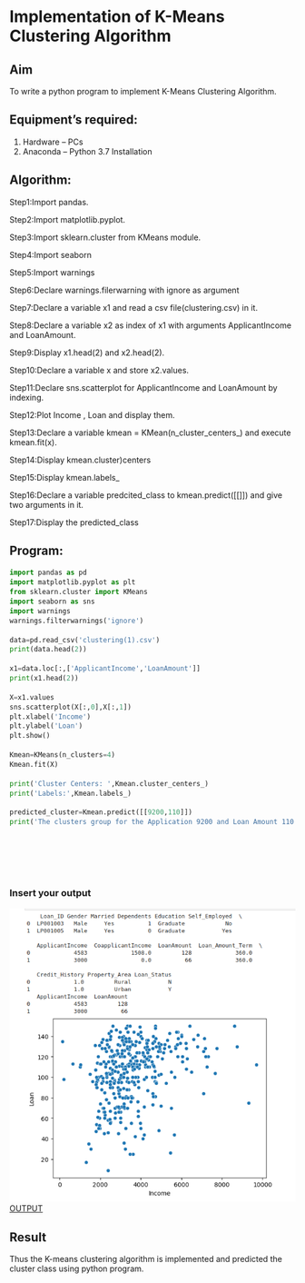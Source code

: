 # Implementation of K-Means Clustering Algorithm
## Aim
To write a python program to implement K-Means Clustering Algorithm.
## Equipment’s required:
1.	Hardware – PCs
2.	Anaconda – Python 3.7 Installation

## Algorithm:

Step1:Import pandas.

Step2:Import matplotlib.pyplot.

Step3:Import sklearn.cluster from KMeans module.

Step4:Import seaborn

Step5:Import warnings

Step6:Declare warnings.filerwarning with ignore as argument

Step7:Declare a variable x1 and read a csv file(clustering.csv) in it.

Step8:Declare a variable x2 as index of x1 with arguments ApplicantIncome and LoanAmount.

Step9:Display x1.head(2) and x2.head(2).

Step10:Declare a variable x and store x2.values.

Step11:Declare sns.scatterplot for ApplicantIncome and LoanAmount by indexing.

Step12:Plot Income , Loan and display them.

Step13:Declare a variable kmean = KMean(n_cluster_centers_) and execute kmean.fit(x).

Step14:Display kmean.cluster)centers

Step15:Display kmean.labels_

Step16:Declare a variable predcited_class to kmean.predict([[]]) and give two arguments in it.

Step17:Display the predicted_class


## Program:
``` python
import pandas as pd
import matplotlib.pyplot as plt
from sklearn.cluster import KMeans
import seaborn as sns
import warnings
warnings.filterwarnings('ignore')

data=pd.read_csv('clustering(1).csv')
print(data.head(2))

x1=data.loc[:,['ApplicantIncome','LoanAmount']]
print(x1.head(2))

X=x1.values
sns.scatterplot(X[:,0],X[:,1])
plt.xlabel('Income')
plt.ylabel('Loan')
plt.show()

Kmean=KMeans(n_clusters=4)
Kmean.fit(X)

print('Cluster Centers: ',Kmean.cluster_centers_)
print('Labels:',Kmean.labels_)

predicted_cluster=Kmean.predict([[9200,110]])
print('The clusters group for the Application 9200 and Loan Amount 110  is ',predicted_cluster)







```

### Insert your output
![OUTPUT](out7.png)
[OUTPUT](out3.png)
<br>

## Result
Thus the K-means clustering algorithm is implemented and predicted the cluster class using python program.

